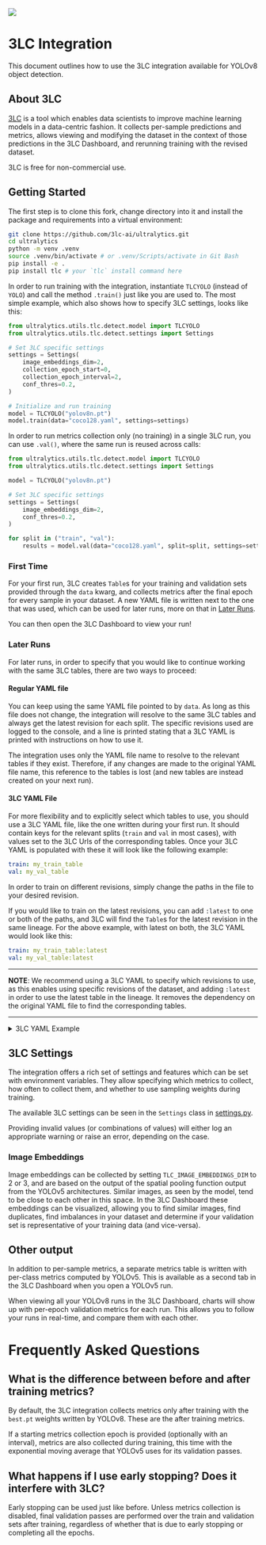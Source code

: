 <img src="https://3lc.ai/wp-content/uploads/2023/09/3LC-Logo_Footer.svg">

# 3LC Integration

This document outlines how to use the 3LC integration available for YOLOv8 object detection.

## About 3LC

[3LC](https://3lc.ai) is a tool which enables data scientists to improve machine learning models in a data-centric fashion. It collects per-sample predictions and metrics, allows viewing and modifying the dataset in the context of those predictions in the 3LC Dashboard, and rerunning training with the revised dataset.

3LC is free for non-commercial use.

## Getting Started

The first step is to clone this fork, change directory into it and install the package and requirements into a virtual environment:
```bash
git clone https://github.com/3lc-ai/ultralytics.git
cd ultralytics
python -m venv .venv
source .venv/bin/activate # or .venv/Scripts/activate in Git Bash
pip install -e .
pip install tlc # your `tlc` install command here
```

In order to run training with the integration, instantiate `TLCYOLO` (instead of `YOLO`) and call the method `.train()` just like you are used to. The most simple example, which also shows how to specify 3LC settings, looks like this:

```python
from ultralytics.utils.tlc.detect.model import TLCYOLO
from ultralytics.utils.tlc.detect.settings import Settings

# Set 3LC specific settings
settings = Settings(
    image_embeddings_dim=2,
    collection_epoch_start=0,
    collection_epoch_interval=2,
    conf_thres=0.2,
)

# Initialize and run training
model = TLCYOLO("yolov8n.pt")
model.train(data="coco128.yaml", settings=settings)
```

In order to run metrics collection only (no training) in a single 3LC run, you can use `.val()`, where the same run is reused across calls:

```python
from ultralytics.utils.tlc.detect.model import TLCYOLO
from ultralytics.utils.tlc.detect.settings import Settings

model = TLCYOLO("yolov8n.pt")

# Set 3LC specific settings
settings = Settings(
    image_embeddings_dim=2,
    conf_thres=0.2,
)

for split in ("train", "val"):
    results = model.val(data="coco128.yaml", split=split, settings=settings)
```

### First Time

For your first run, 3LC creates `Table`s for your training and validation sets provided through the `data` kwarg, and collects metrics after the final epoch for every sample in your dataset. A new YAML file is written next to the one that was used, which can be used for later runs, more on that in [Later Runs](#later-runs).

You can then open the 3LC Dashboard to view your run!

### Later Runs

For later runs, in order to specify that you would like to continue working with the same 3LC tables, there are two ways to proceed:

#### Regular YAML file

You can keep using the same YAML file pointed to by `data`. As long as this file does not change, the integration will resolve to the same 3LC tables and always get the latest revision for each split. The specific revisions used are logged to the console, and a line is printed stating that a 3LC YAML is printed with instructions on how to use it.

The integration uses only the YAML file name to resolve to the relevant tables if they exist. Therefore, if any changes are made to the original YAML file name, this reference to the tables is lost (and new tables are instead created on your next run).

#### 3LC YAML File

For more flexibility and to explicitly select which tables to use, you should use a 3LC YAML file, like the one written during your first run. It should contain keys for the relevant splits (`train` and `val` in most cases), with values set to the 3LC Urls of the corresponding tables. Once your 3LC YAML is populated with these it will look like the following example:

```yaml
train: my_train_table
val: my_val_table
```

In order to train on different revisions, simply change the paths in the file to your desired revision.

If you would like to train on the latest revisions, you can add `:latest` to one or both of the paths, and 3LC will find the `Table`s for the latest revision in the same lineage. For the above example, with latest on both, the 3LC YAML would look like this:

```yaml
train: my_train_table:latest
val: my_val_table:latest
```

______________________________________________________________________

**NOTE**: We recommend using a 3LC YAML to specify which revisions to use, as this enables using specific revisions of the dataset, and adding `:latest` in order to use the latest table in the lineage. It removes the dependency on the original YAML file to find the corresponding tables.

______________________________________________________________________

<details>
<summary>3LC YAML Example</summary>
<br>
The following example highlights the behavior when using 3LC YAML files.

Let's assume that you made a new revision in the 3LC Dashboard where you edited two bounding boxes. You would then have the following tables in your lineage:
```
my_train_table ---> Edited2BoundingBoxes (latest)
my_val_table (latest)
```

If you were to reuse the original YAML file, `Edited2BoundingBoxes` would be the latest revision of your train set and `my_val_table` the latest val set. These would be used for your run.

In order to train on a specific revision, in this case the original data, you can provide a 3LC YAML file `my_3lc_dataset.yaml` with `--data 3LC://my_3lc_dataset.yaml`, with the following content:

```yaml
train: my_train_table
val: my_val_table
```

Specifying to use the latest revisions instead can be done by adding `:latest` to one or both of these `Url`s:

```yaml
train: my_train_table:latest # resolves to the latest revision of my_train_table, which is Edited1BoundingBoxes
val: my_val_table:latest # resolves to the latest revision of my_val_table, which is my_val_table
```

</details>

## 3LC Settings

The integration offers a rich set of settings and features which can be set with environment variables. They allow specifying which metrics to collect, how often to collect them, and whether to use sampling weights during training.

The available 3LC settings can be seen in the `Settings` class in [settings.py](detect/settings.py).

Providing invalid values (or combinations of values) will either log an appropriate warning or raise an error, depending on the case.

### Image Embeddings

Image embeddings can be collected by setting `TLC_IMAGE_EMBEDDINGS_DIM` to 2 or 3, and are based on the output of the spatial pooling function output from the YOLOv5 architectures. Similar images, as seen by the model, tend to be close to each other in this space. In the 3LC Dashboard these embeddings can be visualized, allowing you to find similar images, find duplicates, find imbalances in your dataset and determine if your validation set is representative of your training data (and vice-versa).

## Other output

In addition to per-sample metrics, a separate metrics table is written with per-class metrics computed by YOLOv5. This is available as a second tab in the 3LC Dashboard when you open a YOLOv5 run.

When viewing all your YOLOv8 runs in the 3LC Dashboard, charts will show up with per-epoch validation metrics for each run. This allows you to follow your runs in real-time, and compare them with each other.

# Frequently Asked Questions

## What is the difference between before and after training metrics?

By default, the 3LC integration collects metrics only after training with the `best.pt` weights written by YOLOv8. These are the after training metrics.

If a starting metrics collection epoch is provided (optionally with an interval), metrics are also collected during training, this time with the exponential moving average that YOLOv5 uses for its validation passes.

## What happens if I use early stopping? Does it interfere with 3LC?

Early stopping can be used just like before. Unless metrics collection is disabled, final validation passes are performed over the train and validation sets after training, regardless of whether that is due to early stopping or completing all the epochs.
